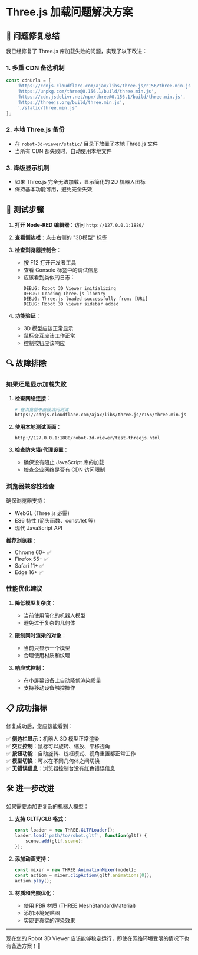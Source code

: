 # Three.js 加载问题解决方案

## 🔧 问题修复总结

我已经修复了 Three.js 库加载失败的问题，实现了以下改进：

### 1. 多重 CDN 备选机制
```javascript
const cdnUrls = [
    'https://cdnjs.cloudflare.com/ajax/libs/three.js/r156/three.min.js',  // CloudFlare CDN
    'https://unpkg.com/three@0.156.1/build/three.min.js',                // UNPKG CDN
    'https://cdn.jsdelivr.net/npm/three@0.156.1/build/three.min.js',     // JSDelivr CDN
    'https://threejs.org/build/three.min.js',                            // 官方 CDN
    './static/three.min.js'                                              // 本地备选
];
```

### 2. 本地 Three.js 备份
- 在 `robot-3d-viewer/static/` 目录下放置了本地 Three.js 文件
- 当所有 CDN 都失败时，自动使用本地文件

### 3. 降级显示机制
- 如果 Three.js 完全无法加载，显示简化的 2D 机器人图标
- 保持基本功能可用，避免完全失效

## 🚀 测试步骤

1. **打开 Node-RED 编辑器**：访问 `http://127.0.0.1:1880/`

2. **查看侧边栏**：点击右侧的 "3D模型" 标签

3. **检查浏览器控制台**：
   - 按 F12 打开开发者工具
   - 查看 Console 标签中的调试信息
   - 应该看到类似的日志：
     ```
     DEBUG: Robot 3D Viewer initializing
     DEBUG: Loading Three.js library
     DEBUG: Three.js loaded successfully from: [URL]
     DEBUG: Robot 3D viewer sidebar added
     ```

4. **功能验证**：
   - 3D 模型应该正常显示
   - 鼠标交互应该工作正常
   - 控制按钮应该响应

## 🔍 故障排除

### 如果还是显示加载失败

1. **检查网络连接**：
   ```bash
   # 在浏览器中直接访问测试
   https://cdnjs.cloudflare.com/ajax/libs/three.js/r156/three.min.js
   ```

2. **使用本地测试页面**：
   ```
   http://127.0.0.1:1880/robot-3d-viewer/test-threejs.html
   ```

3. **检查防火墙/代理设置**：
   - 确保没有阻止 JavaScript 库的加载
   - 检查企业网络是否有 CDN 访问限制

### 浏览器兼容性检查

确保浏览器支持：
- WebGL (Three.js 必需)
- ES6 特性 (箭头函数、const/let 等)
- 现代 JavaScript API

**推荐浏览器**：
- Chrome 60+ ✅
- Firefox 55+ ✅  
- Safari 11+ ✅
- Edge 16+ ✅

### 性能优化建议

1. **降低模型复杂度**：
   - 当前使用简化的机器人模型
   - 避免过于复杂的几何体

2. **限制同时渲染的对象**：
   - 当前只显示一个模型
   - 合理使用材质和纹理

3. **响应式控制**：
   - 在小屏幕设备上自动降低渲染质量
   - 支持移动设备触控操作

## 📋 成功指标

修复成功后，您应该能看到：

✅ **侧边栏显示**：机器人 3D 模型正常渲染  
✅ **交互控制**：鼠标可以旋转、缩放、平移视角  
✅ **按钮功能**：自动旋转、线框模式、视角重置都正常工作  
✅ **模型切换**：可以在不同几何体之间切换  
✅ **无错误信息**：浏览器控制台没有红色错误信息  

## 🛠️ 进一步改进

如果需要添加更复杂的机器人模型：

1. **支持 GLTF/GLB 格式**：
   ```javascript
   const loader = new THREE.GLTFLoader();
   loader.load('path/to/robot.gltf', function(gltf) {
       scene.add(gltf.scene);
   });
   ```

2. **添加动画支持**：
   ```javascript
   const mixer = new THREE.AnimationMixer(model);
   const action = mixer.clipAction(gltf.animations[0]);
   action.play();
   ```

3. **材质和光照优化**：
   - 使用 PBR 材质 (THREE.MeshStandardMaterial)
   - 添加环境光贴图
   - 实现更真实的渲染效果

---

现在您的 Robot 3D Viewer 应该能够稳定运行，即使在网络环境受限的情况下也有备选方案！🎉